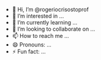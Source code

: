 - 👋 Hi, I’m @rogeriocrisostoprof
- 👀 I’m interested in ...
- 🌱 I’m currently learning ...
- 💞️ I’m looking to collaborate on ...
- 📫 How to reach me ...
- 😄 Pronouns: ...
- ⚡ Fun fact: ...

<!---
rogeriocrisostoprof/rogeriocrisostoprof is a ✨ special ✨ repository because its `README.md` (this file) appears on your GitHub profile.
You can click the Preview link to take a look at your changes.
--->
